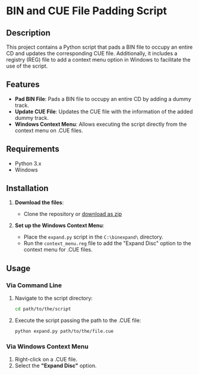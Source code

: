 # BIN and CUE File Padding Script

## Description

This project contains a Python script that pads a BIN file to occupy an entire CD and updates the corresponding CUE file. Additionally, it includes a registry (REG) file to add a context menu option in Windows to facilitate the use of the script.

## Features

- **Pad BIN File**: Pads a BIN file to occupy an entire CD by adding a dummy track.
- **Update CUE File**: Updates the CUE file with the information of the added dummy track.
- **Windows Context Menu**: Allows executing the script directly from the context menu on .CUE files.

## Requirements

- Python 3.x
- Windows

## Installation

1. **Download the files**:
    - Clone the repository or [download as zip](https://github.com/lucaslealdev/binexpand/archive/refs/heads/main.zip)

2. **Set up the Windows Context Menu**:
    - Place the `expand.py` script in the `C:\binexpand\` directory.
    - Run the `context_menu.reg` file to add the "Expand Disc" option to the context menu for .CUE files.

## Usage

### Via Command Line

1. Navigate to the script directory:
    ```sh
    cd path/to/the/script
    ```

2. Execute the script passing the path to the .CUE file:
    ```sh
    python expand.py path/to/the/file.cue
    ```

### Via Windows Context Menu

1. Right-click on a .CUE file.
2. Select the **"Expand Disc"** option.
